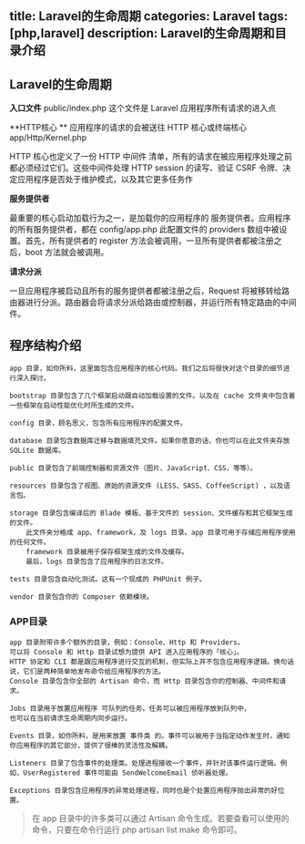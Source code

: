 title: Laravel的生命周期
categories: Laravel
tags: [php,laravel]
description: Laravel的生命周期和目录介绍
---



## Laravel的生命周期

**入口文件** 
public/index.php 这个文件是 Laravel 应用程序所有请求的进入点

**HTTP核心 **
应用程序的请求的会被送往 HTTP 核心或终端核心
app/Http/Kernel.php

<!--more-->
HTTP 核心也定义了一份 HTTP 中间件 清单，所有的请求在被应用程序处理之前都必须经过它们。这些中间件处理 HTTP session 的读写、验证 CSRF 令牌、决定应用程序是否处于维护模式，以及其它更多任务作

**服务提供者**

最重要的核心启动加载行为之一，是加载你的应用程序的 服务提供者。应用程序的所有服务提供者，都在 config/app.php 此配置文件的 providers 数组中被设置。首先，所有提供者的 register 方法会被调用，一旦所有提供者都被注册之后，boot 方法就会被调用。

**请求分派**

一旦应用程序被启动且所有的服务提供者都被注册之后，Request 将被移转给路由器进行分派。路由器会将请求分派给路由或控制器，并运行所有特定路由的中间件。


## 程序结构介绍

	app 目录，如你所料，这里面包含应用程序的核心代码。我们之后将很快对这个目录的细节进行深入探讨。
	
	bootstrap 目录包含了几个框架启动跟自动加载设置的文件。以及在 cache 文件夹中包含着一些框架在启动性能优化时所生成的文件。
	
	config 目录，顾名思义，包含所有应用程序的配置文件。
	
	database 目录包含数据库迁移与数据填充文件。如果你愿意的话，你也可以在此文件夹存放 SQLite 数据库。
	
	public 目录包含了前端控制器和资源文件（图片、JavaScript、CSS，等等）。
	
	resources 目录包含了视图、原始的资源文件 (LESS、SASS、CoffeeScript) ，以及语言包。
	
	storage 目录包含编译后的 Blade 模板、基于文件的 session、文件缓存和其它框架生成的文件。
		此文件夹分格成 app、framework，及 logs 目录。app 目录可用于存储应用程序使用的任何文件。
	    framework 目录被用于保存框架生成的文件及缓存。
		最后，logs 目录包含了应用程序的日志文件。
	
	tests 目录包含自动化测试。这有一个现成的 PHPUnit 例子。
	
	vendor 目录包含你的 Composer 依赖模块。


### APP目录

	app 目录附带许多个额外的目录，例如：Console、Http 和 Providers。
	可以将 Console 和 Http 目录试想为提供 API 进入应用程序的「核心」。
	HTTP 协定和 CLI 都是跟应用程序进行交互的机制，但实际上并不包含应用程序逻辑。换句话说，它们是两种简单地发布命令给应用程序的方法。
	Console 目录包含你全部的 Artisan 命令，而 Http 目录包含你的控制器、中间件和请求。

	Jobs 目录用于放置应用程序 可队列的任务。任务可以被应用程序放到队列中，
	也可以在当前请求生命周期内同步运行。
	
	Events 目录，如你所料，是用来放置 事件类 的。事件可以被用于当指定动作发生时，通知你应用程序的其它部分，提供了很棒的灵活性及解耦。
	
	Listeners 目录了包含事件的处理类。处理进程接收一个事件，并针对该事件运行逻辑。例如，UserRegistered 事件可能由 SendWelcomeEmail 侦听器处理。
	
	Exceptions 目录包含应用程序的异常处理进程，同时也是个处置应用程序抛出异常的好位置。

> 在 app 目录中的许多类可以通过 Artisan 命令生成。若要查看可以使用的命令，只要在命令行运行 php artisan list make 命令即可。
